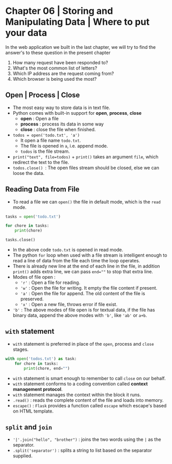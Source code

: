 # Chapter 06 | Storing and Manipulating Data | Where to put your data #

In the web application we built in the last chapter, we will try to find the answer's to these question in the present chapter

1. How many request have been responded to?
2. What's the most common list of letters?
3. Which IP address are the request coming from?
4. Which browser is being used the most?


## Open | Process | Close ##
* The most easy way to store data is in text file.
* Python comes with built-in support for **open**, **process**, **close**
    - **open** : Open a file
    - **process** : process its data in some way
    - **close** : close the file when finished.
* `todos = open('todo.txt', 'a')`
    - It open a file name `todo.txt`.
    - The file is opened in `a`, i.e. append mode.
    - `todos` is the file stream.
* `print("text", file=todos)`
        + `print()` takes an argument `file`, which redirect the text to the file.
* `todos.close() `: The open files stream should be closed, else we can loose the data.


## Reading Data from File ##
* To read a file we can `open()` the file in default mode, which is the `read` mode.

````python
tasks = open('todo.txt')

for chore in tasks:
    print(chore)

tasks.close()
````

* In the above code `todo.txt` is opened in read mode.
* The python `for` loop when used with a file stream is intelligent enough to read a line of data from the file each time the loop operates.
* There is already new line at the end of each line in the file, in addition `print()` adds extra line, we can pass `end=""` to stop that extra line.
* Modes of file open :
    - `'r'` : Open a file for reading.
    - `'w'` : Open the file for writing. It empty the file content if present.
    - `'a'` : Open the file for append. The old content of the file is preserved.
    - `'x'` : Open a new file, throws error if file exist.
* `'b'` : The above modes of file open is for textual data, if the file has binary data, append the above modes with `'b'`, like `'ab'` or `a+b`.

## `with` statement ##

* `with` statement is preferred in place of the `open`, process and `close` stages.

````python
with open('todos.txt') as task:
    for chore in tasks:
        print(chore, end="")
````
* `with` statement is smart enough to remember to call `close` on our behalf.
* `with` statement conforms to a coding convention called **context management protocol**.
* `with` statement manages the context within the block it runs.
* `.read()` : reads the complete content of the file and loads into memory.
* `escape()` : `Flask` provides a function called `escape` which escape's based on HTML template.

## `split` and `join` ##
* `'|'.join("hello", "brother")` : joins the two words using the `|` as the separator.
* `.split('separator')` : splits a string to list based on the separator supplied.


